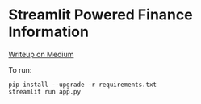 # Streamlit Powered Finance Information

[Writeup on Medium](https://towardsdatascience.com/creating-a-finance-web-app-in-3-minutes-8273d56a39f8)

To run:
```
pip install --upgrade -r requirements.txt
streamlit run app.py
```